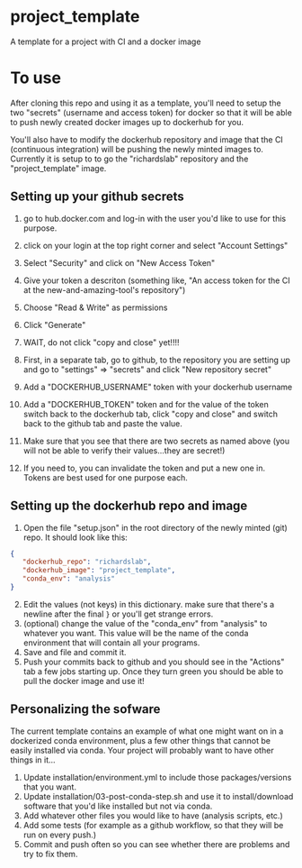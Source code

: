 # project_template
A template for a project with CI and a docker image

# To use
After cloning this repo and using it as a template, you'll need to setup the two "secrets" (username and access token) for docker so that it will be able to push newly created docker images up to dockerhub for you. 

You'll also have to modify the dockerhub repository and image that the CI (continuous integration) will be pushing the newly minted images to. Currently it is setup to to go the "richardslab" repository and the "project_template" image. 

## Setting up your github secrets
1. go to hub.docker.com and log-in with the user you'd like to use for this purpose. 
2. click on your login at the top right corner and select "Account Settings"
3. Select "Security" and click on "New Access Token"
4. Give your token a descriton (something like, "An access token for the CI at the new-and-amazing-tool's repository")
5. Choose "Read & Write" as permissions
6. Click "Generate" 

7. WAIT, do not click "copy and close" yet!!!!

8. First, in a separate tab, go to github, to the repository you are setting up and go to "settings" => "secrets" and click "New repository secret"
9. Add a "DOCKERHUB_USERNAME" token with your dockerhub username
10. Add a "DOCKERHUB_TOKEN" token and for the value of the token switch back to the dockerhub tab, click "copy and close" and switch back to the github tab and paste the value.
11. Make sure that you see that there are two secrets as named above (you will not be able to verify their values...they are secret!)
12. If you need to, you can invalidate the token and put a new one in. Tokens are best used for one purpose each.

## Setting up the dockerhub repo and image 
1. Open the file "setup.json" in the root directory of the newly minted (git) repo. It should look like this:

```json
{
   "dockerhub_repo": "richardslab",
   "dockerhub_image": "project_template",
   "conda_env": "analysis"
}


```
2. Edit the values (not keys) in this dictionary. make sure that there's a newline after the final `}` or you'll get strange errors. 
3. (optional) change the value of the "conda_env" from "analysis" to whatever you want. This value will be the name of the conda environment that will contain all your programs.
4. Save and file and commit it. 
5. Push your commits back to github and you should see in the "Actions" tab a few jobs starting up. Once they turn green you should be able to pull the docker image and use it!


## Personalizing the sofware
The current template contains an example of what one might want on in a dockerized conda environment, plus a few other things that cannot be easily installed via conda. Your project will probably want to have other things in it...

1. Update installation/environment.yml to include those packages/versions that you want. 
2. Update installation/03-post-conda-step.sh and use it to install/download software that you'd like installed but not via conda.
3. Add whatever other files you would like to have (analysis scripts, etc.)
4. Add some tests (for example as a github workflow, so that they will be run on every push.)
5. Commit and push often so you can see whether there are problems and try to fix them.
